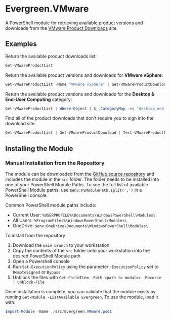 # Evergreen.VMware

A PowerShell module for retrieving available product versions and downloads from the [VMware Product Downloads](https://customerconnect.vmware.com/en/downloads/#all_products) site.

## Examples

Return the available product downloads list:

```powershell
Get-VMwareProductList
```

Return the available product versions and downloads for **VMware vSphere**:

```powershell
Get-VMwareProductList -Name "VMware vSphere" | Get-VMwareProductDownload
```

Return the available product versions and downloads for the **Desktop & End-User Computing** category:

```powershell
Get-VMwareProductList | Where-Object { $_.CategoryMap -eq "desktop_end_user_computing" } | Get-VMwareProductDownload
```

Find all of the product downloads that don't require you to sign into the download site:

```powershell
Get-VMwareProductList | Get-VMwareProductDownload | Test-VMwareProductDownload | Where-Object { $_.Result -eq $true }
```

## Installing the Module

### Manual Installation from the Repository

The module can be downloaded from the [GitHub source repository](https://github.com/EUCPilots/evergreen.vmware) and includes the module in the `src` folder. The folder needs to be installed into one of your PowerShell Module Paths. To see the full list of available PowerShell Module paths, use `$env:PSModulePath.split(';')` in a PowerShell console.

Common PowerShell module paths include:

* Current User: `%USERPROFILE%\Documents\WindowsPowerShell\Modules\`
* All Users: `%ProgramFiles%\WindowsPowerShell\Modules\`
* OneDrive: `$env:OneDrive\Documents\WindowsPowerShell\Modules\`

To install from the repository

1. Download the `main branch` to your workstation
2. Copy the contents of the `src` folder onto your workstation into the desired PowerShell Module path
3. Open a Powershell console
4. Run `Set-ExecutionPolicy` using the parameter -`ExecutionPolicy` set to `RemoteSigned` or `Bypass`
5. Unblock the files with `Get-ChildItem -Path <path to module> -Recurse | Unblock-File`

Once installation is complete, you can validate that the module exists by running `Get-Module -ListAvailable Evergreen`. To use the module, load it with:

```powershell
Import-Module -Name ./src/Evergreen.VMware.psd1
```
